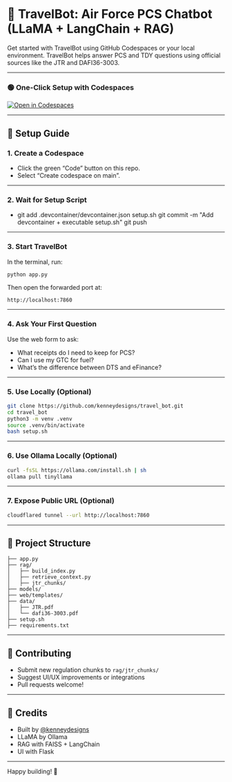 # 🛫 TravelBot: Air Force PCS Chatbot (LLaMA + LangChain + RAG)

Get started with TravelBot using GitHub Codespaces or your local environment. TravelBot helps answer PCS and TDY questions using official sources like the JTR and DAFI36-3003.

---

### 🟢 One-Click Setup with Codespaces

[![Open in Codespaces](https://github.com/codespaces/badge.svg)](https://github.com/codespaces/new?repository=kenneydesigns/travelbot-llama-rag&ref=main)

---

## 🚀 Setup Guide

### 1. **Create a Codespace**
- Click the green “Code” button on this repo.
- Select “Create codespace on main”.

---

### 2. **Wait for Setup Script**
- git add .devcontainer/devcontainer.json setup.sh
git commit -m "Add devcontainer + executable setup.sh"
git push

---

### 3. **Start TravelBot**
In the terminal, run:

```bash
python app.py
```

Then open the forwarded port at:

```
http://localhost:7860
```

---

### 4. **Ask Your First Question**

Use the web form to ask:
- What receipts do I need to keep for PCS?
- Can I use my GTC for fuel?
- What’s the difference between DTS and eFinance?

---

### 5. **Use Locally (Optional)**

```bash
git clone https://github.com/kenneydesigns/travel_bot.git
cd travel_bot
python3 -m venv .venv
source .venv/bin/activate
bash setup.sh
```

---

### 6. **Use Ollama Locally (Optional)**

```bash
curl -fsSL https://ollama.com/install.sh | sh
ollama pull tinyllama
```

---

### 7. **Expose Public URL (Optional)**

```bash
cloudflared tunnel --url http://localhost:7860
```

---

## 🧾 Project Structure

```
├── app.py
├── rag/
│   ├── build_index.py
│   ├── retrieve_context.py
│   ├── jtr_chunks/
├── models/
├── web/templates/
├── data/
│   ├── JTR.pdf
│   └── dafi36-3003.pdf
├── setup.sh
├── requirements.txt
```

---

## 🧬 Contributing

- Submit new regulation chunks to `rag/jtr_chunks/`
- Suggest UI/UX improvements or integrations
- Pull requests welcome!

---

## 🧺 Credits

- Built by [@kenneydesigns](https://github.com/kenneydesigns)
- LLaMA by Ollama
- RAG with FAISS + LangChain
- UI with Flask

---

Happy building! 🦙
